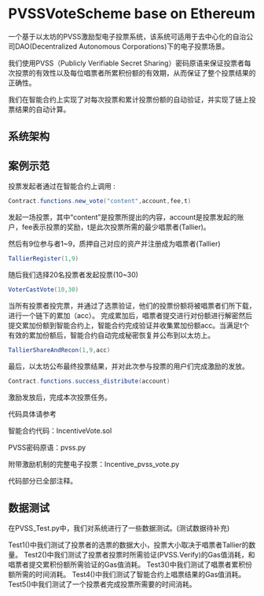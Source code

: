 # PVSSVoteScheme base on Ethereum
一个基于以太坊的PVSS激励型电子投票系统，该系统可适用于去中心化的自治公司DAO(Decentralized Autonomous Corporations)下的电子投票场景。

我们使用PVSS（Publicly Verifiable Secret Sharing）密码原语来保证投票者每次投票的有效性以及每位唱票者所累积份额的有效期，从而保证了整个投票结果的正确性。

我们在智能合约上实现了对每次投票和累计投票份额的自动验证，并实现了链上投票结果的自动计算。

## 系统架构

## 案例示范
投票发起者通过在智能合约上调用 :
```java  
Contract.functions.new_vote("content",account,fee,t)
   ```
   发起一场投票，其中“content”是投票所提出的内容，account是投票发起的账户，fee表示投票的奖励，t是此次投票所需的最少唱票者(Tallier)。

然后有9位参与者1~9，质押自己对应的资产并注册成为唱票者(Tallier)
```java  
TallierRegister(1,9)   
   ```
  随后我们选择20名投票者发起投票(10~30)
   ```java  
VoterCastVote(10,30)    
   ```
当所有投票者投完票，并通过了选票验证，他们的投票份额将被唱票者们所下载，进行一个链下的累加（acc）。
完成累加后，唱票者提交进行对份额进行解密然后提交累加份额到智能合约上，智能合约完成验证并收集累加份额acc。当满足t个有效的累加份额后，智能合约自动完成秘密恢复并公布到以太坊上。
   ```java  
TallierShareAndRecon(1,9,acc)  
   ```
   最后，以太坊公布最终投票结果，并对此次参与投票的用户们完成激励的发放。
   ```java  
 Contract.functions.success_distribute(account)
   ```
   激励发放后，完成本次投票任务。

代码具体请参考

智能合约代码：IncentiveVote.sol

PVSS密码原语：pvss.py

附带激励机制的完整电子投票：Incentive_pvss_vote.py

代码部分已全部注释。

## 数据测试
在PVSS_Test.py中，我们对系统进行了一些数据测试。(测试数据待补充)

Test1()中我们测试了投票者的选票的数据大小，投票大小取决于唱票者Tallier的数量。
Test2()中我们测试了投票者投票时所需验证(PVSS.Verify)的Gas值消耗，和唱票者提交累积份额所需验证的Gas值消耗。
Test3()中我们测试了唱票者累积份额所需的时间消耗。
Test4()中我们测试了智能合约上唱票结果的Gas值消耗。
Test5()中我们测试了一个投票者完成投票所需要的时间消耗。
  



